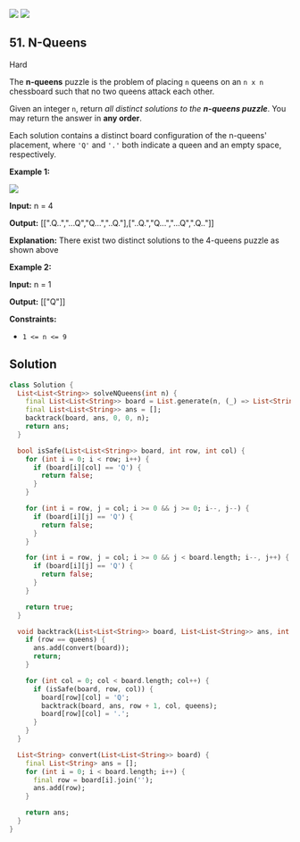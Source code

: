 [![](https://img.shields.io/github/stars/javadev/LeetCode-in-All?label=Stars&style=flat-square)](https://github.com/javadev/LeetCode-in-All)
[![](https://img.shields.io/github/forks/javadev/LeetCode-in-All?label=Fork%20me%20on%20GitHub%20&style=flat-square)](https://github.com/javadev/LeetCode-in-All/fork)

## 51\. N-Queens

Hard

The **n-queens** puzzle is the problem of placing `n` queens on an `n x n` chessboard such that no two queens attack each other.

Given an integer `n`, return _all distinct solutions to the **n-queens puzzle**_. You may return the answer in **any order**.

Each solution contains a distinct board configuration of the n-queens' placement, where `'Q'` and `'.'` both indicate a queen and an empty space, respectively.

**Example 1:**

![](https://assets.leetcode.com/uploads/2020/11/13/queens.jpg)

**Input:** n = 4

**Output:** [[".Q..","...Q","Q...","..Q."],["..Q.","Q...","...Q",".Q.."]]

**Explanation:** There exist two distinct solutions to the 4-queens puzzle as shown above

**Example 2:**

**Input:** n = 1

**Output:** [["Q"]]

**Constraints:**

*   `1 <= n <= 9`

## Solution

```dart
class Solution {
  List<List<String>> solveNQueens(int n) {
    final List<List<String>> board = List.generate(n, (_) => List<String>.filled(n, '.'));
    final List<List<String>> ans = [];
    backtrack(board, ans, 0, 0, n);
    return ans;
  }

  bool isSafe(List<List<String>> board, int row, int col) {
    for (int i = 0; i < row; i++) {
      if (board[i][col] == 'Q') {
        return false;
      }
    }

    for (int i = row, j = col; i >= 0 && j >= 0; i--, j--) {
      if (board[i][j] == 'Q') {
        return false;
      }
    }

    for (int i = row, j = col; i >= 0 && j < board.length; i--, j++) {
      if (board[i][j] == 'Q') {
        return false;
      }
    }

    return true;
  }

  void backtrack(List<List<String>> board, List<List<String>> ans, int row, int col, int queens) {
    if (row == queens) {
      ans.add(convert(board));
      return;
    }

    for (int col = 0; col < board.length; col++) {
      if (isSafe(board, row, col)) {
        board[row][col] = 'Q';
        backtrack(board, ans, row + 1, col, queens);
        board[row][col] = '.';
      }
    }
  }

  List<String> convert(List<List<String>> board) {
    final List<String> ans = [];
    for (int i = 0; i < board.length; i++) {
      final row = board[i].join('');
      ans.add(row);
    }

    return ans;
  }
}
```